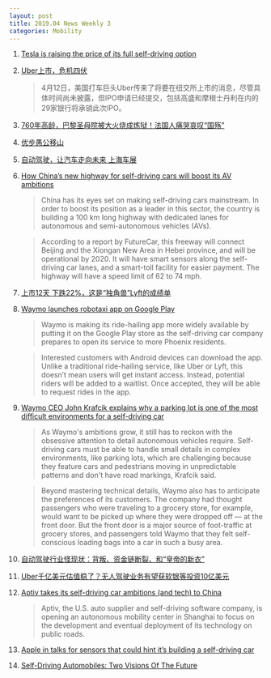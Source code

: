 ```yaml
---
layout: post
title: 2019.04 News Weekly 3
categories: Mobility
---
```



1. [Tesla is raising the price of its full self-driving option](https://techcrunch.com/2019/04/13/tesla-is-raising-the-price-on-the-future/)

2. [Uber上市，危机四伏](https://36kr.com/p/5194602)

    > 4月12日，美国打车巨头Uber传来了将要在纽交所上市的消息，尽管具体时间尚未披露，但IPO申请已经提交，包括高盛和摩根士丹利在内的29家银行将承销此次IPO。

3. [760年高龄，巴黎圣母院被大火烧成炼狱！法国人痛哭哀叹“国殇”](https://www.huxiu.com/article/294471.html)

4. [优步愚公移山](https://www.huxiu.com/article/294221.html)

5. [自动驾驶，让汽车走向未来 上海车展](https://36kr.com/p/5194233)

6. [How China’s new highway for self-driving cars will boost its AV ambitions](https://thenextweb.com/cars/2019/04/15/how-chinas-new-highway-for-self-driving-cars-will-boost-its-av-ambitions/)

    > China has its eyes set on making self-driving cars mainstream. In order to boost its position as a leader in this sector, the country is building a 100 km long highway with dedicated lanes for autonomous and semi-autonomous vehicles (AVs).

    > According to a report by FutureCar, this freeway will connect Beijing and the Xiongan New Area in Hebei province, and will be operational by 2020. It will have smart sensors along the self-driving car lanes, and a smart-toll facility for easier payment. The highway will have a speed limit of 62 to 74 mph.

7. [上市12天 下跌22%，这是“独角兽”Lyft的成绩单](https://36kr.com/p/5195103)

8. [Waymo launches robotaxi app on Google Play](https://techcrunch.com/2019/04/16/waymo-launches-robotaxi-app-on-google-play/)

    > Waymo  is making its ride-hailing app more widely available by putting it on the Google  Play store as the self-driving car company prepares to open its service to more Phoenix residents.

    > Interested customers with Android devices can download the app. Unlike a traditional ride-hailing service, like Uber  or Lyft,  this doesn’t mean users will get instant access. Instead, potential riders will be added to a waitlist. Once accepted, they will be able to request rides in the app.

9. [Waymo CEO John Krafcik explains why a parking lot is one of the most difficult environments for a self-driving car](https://www.businessinsider.com/waymo-ceo-john-krafcik-explains-big-challenge-for-self-driving-cars-2019-4)

    > As Waymo's ambitions grow, it still has to reckon with the obsessive attention to detail autonomous vehicles require. Self-driving cars must be able to handle small details in complex environments, like parking lots, which are challenging because they feature cars and pedestrians moving in unpredictable patterns and don't have road markings, Krafcik said.

    > Beyond mastering technical details, Waymo also has to anticipate the preferences of its customers. The company had thought passengers who were traveling to a grocery store, for example, would want to be picked up where they were dropped off — at the front door. But the front door is a major source of foot-traffic at grocery stores, and passengers told Waymo that they felt self-conscious loading bags into a car in such a busy area.

10. [自动驾驶行业怪现状：背叛、资金链断裂、和“皇帝的新衣”](https://www.huxiu.com/article/294710.html)

11. [Uber千亿美元估值稳了？无人驾驶业务有望获软银等投资10亿美元](https://36kr.com/p/5195905)

12. [Aptiv takes its self-driving car ambitions (and tech) to China](https://techcrunch.com/2019/04/16/aptiv-takes-its-self-driving-car-ambitions-and-tech-to-china/)

    > Aptiv,  the U.S. auto supplier and self-driving software company, is opening an autonomous mobility center in Shanghai to focus on the development and eventual deployment of its technology on public roads.

13. [Apple in talks for sensors that could hint it’s building a self-driving car](https://www.cnbc.com/2019/04/17/apple-in-talks-for-lidar-for-self-driving-cars.html)

14. [Self-Driving Automobiles: Two Visions Of The Future](https://www.forbes.com/sites/uhenergy/2019/04/17/self-driving-automobiles-two-visions-of-the-future/#7853193226f6)